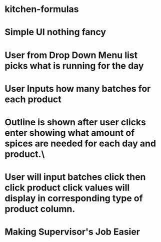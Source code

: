 # kitchen-formulas

# Simple UI nothing fancy

# User from Drop Down Menu list picks what is running for the day

# User Inputs how many batches for each product

# Outline is shown after user clicks enter showing what amount of spices are needed for each day and product.\

# User will input batches click then click product click values will display in corresponding type of product column.

# Making Supervisor's Job Easier
